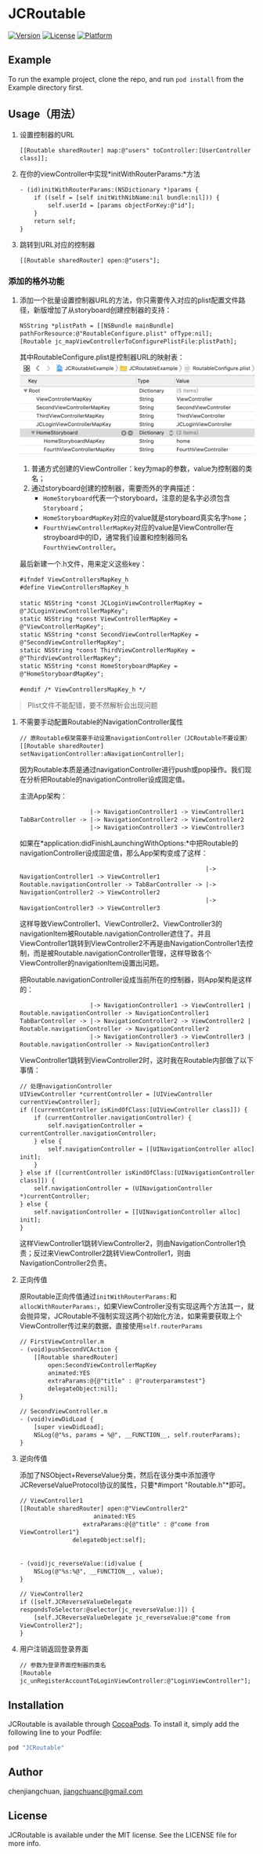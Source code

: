 # JCRoutable

[![Version](https://img.shields.io/cocoapods/v/JCRoutable.svg?style=flat)](http://cocoapods.org/pods/JCRoutable)
[![License](https://img.shields.io/cocoapods/l/JCRoutable.svg?style=flat)](http://cocoapods.org/pods/JCRoutable)
[![Platform](https://img.shields.io/cocoapods/p/JCRoutable.svg?style=flat)](http://cocoapods.org/pods/JCRoutable)

## Example

To run the example project, clone the repo, and run `pod install` from the Example directory first.

## Usage（用法）

1. 设置控制器的URL

    ```
    [[Routable sharedRouter] map:@"users" toController:[UserController class]];
    ```

2. 在你的viewController中实现*initWithRouterParams:*方法

    ```
    - (id)initWithRouterParams:(NSDictionary *)params {
        if ((self = [self initWithNibName:nil bundle:nil])) {
            self.userId = [params objectForKey:@"id"];
        }
        return self;
    }
    ```
    
3. 跳转到URL对应的控制器

    ```
    [[Routable sharedRouter] open:@"users"];
    ```

### 添加的格外功能

1. 添加一个批量设置控制器URL的方法，你只需要传入对应的plist配置文件路径，新版增加了从storyboard创建控制器的支持：

    ```
    NSString *plistPath = [[NSBundle mainBundle] pathForResource:@"RoutableConfigure.plist" ofType:nil];
    [Routable jc_mapViewControllerToConfigurePlistFile:plistPath];
    ```
    其中RoutableConfigure.plist是控制器URL的映射表：
    ![](https://github.com/chenjiangchuan/JCRoutable/raw/master/image/urlmaptable.jpg)
    
    1. 普通方式创建的ViewController：key为map的参数，value为控制器的类名；
    2. 通过storyboard创建的控制器，需要而外的字典描述：
        * `HomeStoryboard`代表一个storyboard，注意的是名字必须包含`Storyboard`；
        * `HomeStoryboardMapKey`对应的value就是storyboard真实名字`home`；
        * `FourthViewControllerMapKey`对应的value是ViewController在stroyboard中的ID，通常我们设置和控制器同名`FourthViewController`。
    
    最后新建一个.h文件，用来定义这些key：
    
    ```
    #ifndef ViewControllersMapKey_h
    #define ViewControllersMapKey_h

    static NSString *const JCLoginViewControllerMapKey = @"JCLoginViewControllerMapKey";
    static NSString *const ViewControllerMapKey = @"ViewControllerMapKey";
    static NSString *const SecondViewControllerMapKey = @"SecondViewControllerMapKey";
    static NSString *const ThirdViewControllerMapKey = @"ThirdViewControllerMapKey";
    static NSString *const HomeStoryboardMapKey = @"HomeStoryboardMapKey";

    #endif /* ViewControllersMapKey_h */
    ```
> Plist文件不能配错，要不然解析会出现问题

1. 不需要手动配置Routable的NavigationController属性
    ```
    // 原Routable框架需要手动设置navigationController（JCRoutable不要设置）
    [[Routable sharedRouter] setNavigationController:aNavigationController];
    ```
    
    因为Routable本质是通过navigationController进行push或pop操作。我们现在分析把Routable的navigationController设成固定值。
    
    主流App架构：
    
    ```
                        |-> NavigationController1 -> ViewController1
    TabBarController -> |-> NavigationController2 -> ViewController2
                        |-> NavigationController3 -> ViewController3

    ```
    
    如果在*application:didFinishLaunchingWithOptions:*中把Routable的navigationController设成固定值，那么App架构变成了这样：
    
    ```
                                                         |-> NavigationController1 -> ViewController1
    Routable.navigationController -> TabBarController -> |-> NavigationController2 -> ViewController2
                                                         |-> NavigationController3 -> ViewController3

    ```
    
    这样导致ViewController1、ViewController2、ViewController3的navigationItem被Routable.navigationController遮住了。并且ViewController1跳转到ViewController2不再是由NavigationController1去控制，而是被Routable.navigationController管理，这样导致各个ViewController的navigationItem设置出问题。
    
    
    把Routable.navigationController设成当前所在的控制器，则App架构是这样的：
    
    ```
                        |-> NavigationController1 -> ViewController1 | Routable.navigationController -> NavigationController1
    TabBarController -> |-> NavigationController2 -> ViewController2 | Routable.navigationController -> NavigationController2
                        |-> NavigationController3 -> ViewController3 | Routable.navigationController -> NavigationController3
    ```
    
    ViewController1跳转到ViewController2时，这时我在Routable内部做了以下事情：
    
    ```
    // 处理navigationController
    UIViewController *currentController = [UIViewController currentViewController];
    if ([currentController isKindOfClass:[UIViewController class]]) {
        if (currentController.navigationController) {
            self.navigationController = currentController.navigationController;
        } else {
            self.navigationController = [[UINavigationController alloc] init];
        }
    } else if ([currentController isKindOfClass:[UINavigationController class]]) {
        self.navigationController = (UINavigationController *)currentController;
    } else {
        self.navigationController = [[UINavigationController alloc] init];
    }

    ```
    
    这样ViewController1跳转ViewController2，则由NavigationController1负责；反过来ViewController2跳转ViewController1，则由NavigationController2负责。

3. 正向传值
    
    原Routable正向传值通过`initWithRouterParams:`和`allocWithRouterParams:`，如果ViewController没有实现这两个方法其一，就会抛异常，JCRoutable不强制实现这两个初始化方法，如果需要获取上个ViewController传过来的数据，直接使用`self.routerParams`
    
    ```
    // FirstViewController.m
    - (void)pushSecondVCAction {
        [[Routable sharedRouter] 
            open:SecondViewControllerMapKey 
            animated:YES 
            extraParams:@{@"title" : @"routerparamstest"} 
            delegateObject:nil];
    }
    ```
    
    ```
    // SecondViewController.m
    - (void)viewDidLoad {
        [super viewDidLoad];
        NSLog(@"%s, params = %@", __FUNCTION__, self.routerParams);
    }
    ```

4. 逆向传值

    添加了NSObject+ReverseValue分类，然后在该分类中添加遵守JCReverseValueProtocol协议的属性，只要*#import "Routable.h"*即可。

    ```
    // ViewController1
    [[Routable sharedRouter] open:@"ViewController2"
                         animated:YES
                      extraParams:@{@"title" : @"come from ViewController1"}
                   delegateObject:self];
                   
                   
    - (void)jc_reverseValue:(id)value {
        NSLog(@"%s:%@", __FUNCTION__, value);
    }
    ```

    ```
    // ViewController2
    if ([self.JCReverseValueDelegate respondsToSelector:@selector(jc_reverseValue:)]) {
        [self.JCReverseValueDelegate jc_reverseValue:@"come from ViewController2"];
    }
    ```

5. 用户注销返回登录界面

    ```
    // 参数为登录界面控制器的类名
    [Routable jc_unRegisterAccountToLoginViewController:@"LoginViewController"];
    ```


## Installation

JCRoutable is available through [CocoaPods](http://cocoapods.org). To install
it, simply add the following line to your Podfile:

```ruby
pod "JCRoutable"
```

## Author

chenjiangchuan, jiangchuanc@gmail.com

## License

JCRoutable is available under the MIT license. See the LICENSE file for more info.


